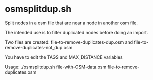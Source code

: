 # osmsplitdup.sh
Split nodes in a osm file that are near a node in another osm file.

The intended use is to filter duplicated nodes before doing an import.

Two files are created:
file-to-remove-duplicates-dup.osm
   and
file-to-remove-duplicates-not_dup.osm

You have to edit the TAGS and MAX_DISTANCE variables

Usage: ./osmsplitdup.sh file-with-OSM-data.osm file-to-remove-duplicates.osm


